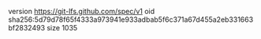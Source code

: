 version https://git-lfs.github.com/spec/v1
oid sha256:5d79d78f65f4333a973941e933adbab5f6c371a67d455a2eb331663bf2832493
size 1035
